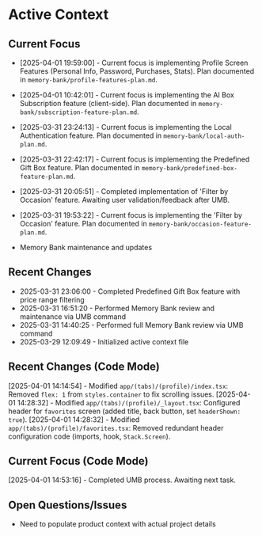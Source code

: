 # Active Context

## Current Focus

- [2025-04-01 19:59:00] - Current focus is implementing Profile Screen Features (Personal Info, Password, Purchases, Stats). Plan documented in `memory-bank/profile-features-plan.md`.

- [2025-04-01 10:42:01] - Current focus is implementing the AI Box Subscription feature (client-side). Plan documented in `memory-bank/subscription-feature-plan.md`.

- [2025-03-31 23:24:13] - Current focus is implementing the Local Authentication feature. Plan documented in `memory-bank/local-auth-plan.md`.


- [2025-03-31 22:42:17] - Current focus is implementing the Predefined Gift Box feature. Plan documented in `memory-bank/predefined-box-feature-plan.md`.

- [2025-03-31 20:05:51] - Completed implementation of 'Filter by Occasion' feature. Awaiting user validation/feedback after UMB.
- [2025-03-31 19:53:22] - Current focus is implementing the 'Filter by Occasion' feature. Plan documented in `memory-bank/occasion-feature-plan.md`.
- Memory Bank maintenance and updates

## Recent Changes
- 2025-03-31 23:06:00 - Completed Predefined Gift Box feature with price range filtering
- 2025-03-31 16:51:20 - Performed Memory Bank review and maintenance via UMB command
- 2025-03-31 14:40:25 - Performed full Memory Bank review via UMB command
- 2025-03-29 12:09:49 - Initialized active context file



## Recent Changes (Code Mode)

[2025-04-01 14:14:54] - Modified `app/(tabs)/(profile)/index.tsx`: Removed `flex: 1` from `styles.container` to fix scrolling issues.
[2025-04-01 14:28:32] - Modified `app/(tabs)/(profile)/_layout.tsx`: Configured header for `favorites` screen (added title, back button, set `headerShown: true`).
[2025-04-01 14:28:32] - Modified `app/(tabs)/(profile)/favorites.tsx`: Removed redundant header configuration code (imports, hook, `Stack.Screen`).

## Current Focus (Code Mode)

[2025-04-01 14:53:16] - Completed UMB process. Awaiting next task.
## Open Questions/Issues
- Need to populate product context with actual project details